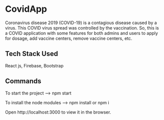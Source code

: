 # CovidApp
 
Coronavirus disease 2019 (COVID-19) is a contagious disease caused by a virus. This COVID virus spread was controlled by the vaccination. So, this is a COVID application with some features for both admins and users to apply for dosage, add vaccine centers, remove vaccine centers, etc.


Tech Stack Used
---------------

React js, Firebase, Bootstrap


Commands
--------

To start the project          -->  npm start

To install the node modules   -->  npm install or npm i

Open http://localhost:3000 to view it in the browser.
